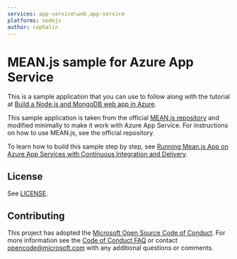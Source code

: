 ```yaml
---
services: app-service\web,app-service
platforms: nodejs
author: cephalin
---
```


# MEAN.js sample for Azure App Service

This is a sample application that you can use to follow along with the tutorial at 
[Build a Node.js and MongoDB web app in Azure](https://docs.microsoft.com/azure/app-service-web/app-service-web-tutorial-nodejs-mongodb-app). 

This sample application is taken from the official [MEAN.js repository](https://github.com/meanjs/mean) and modified minimally to make it work with Azure App Service. For instructions on how to use MEAN.js, see the official repository. 

To learn how to build this sample step by step, see [Running Mean.js App on Azure App Services with Continuous Integration and Delivery](https://prmadi.com/running-mean-js-app-on-azure-app-services/).

## License

See [LICENSE](LICENSE).

## Contributing

This project has adopted the [Microsoft Open Source Code of Conduct](https://opensource.microsoft.com/codeofconduct/). For more information see the [Code of Conduct FAQ](https://opensource.microsoft.com/codeofconduct/faq/) or contact [opencode@microsoft.com](mailto:opencode@microsoft.com) with any additional questions or comments.
  
